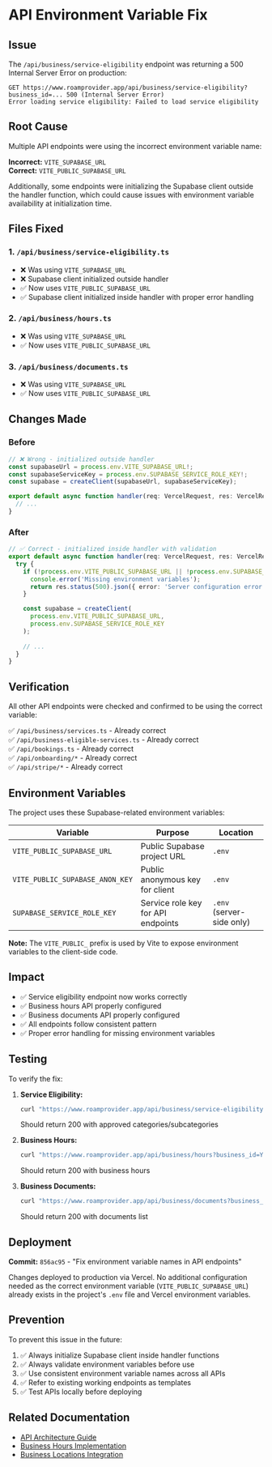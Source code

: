 # API Environment Variable Fix

## Issue

The `/api/business/service-eligibility` endpoint was returning a 500 Internal Server Error on production:

```
GET https://www.roamprovider.app/api/business/service-eligibility?business_id=... 500 (Internal Server Error)
Error loading service eligibility: Failed to load service eligibility
```

## Root Cause

Multiple API endpoints were using the incorrect environment variable name:

**Incorrect:** `VITE_SUPABASE_URL`  
**Correct:** `VITE_PUBLIC_SUPABASE_URL`

Additionally, some endpoints were initializing the Supabase client outside the handler function, which could cause issues with environment variable availability at initialization time.

## Files Fixed

### 1. `/api/business/service-eligibility.ts`
- ❌ Was using `VITE_SUPABASE_URL`
- ❌ Supabase client initialized outside handler
- ✅ Now uses `VITE_PUBLIC_SUPABASE_URL`
- ✅ Supabase client initialized inside handler with proper error handling

### 2. `/api/business/hours.ts`
- ❌ Was using `VITE_SUPABASE_URL`
- ✅ Now uses `VITE_PUBLIC_SUPABASE_URL`

### 3. `/api/business/documents.ts`
- ❌ Was using `VITE_SUPABASE_URL`
- ✅ Now uses `VITE_PUBLIC_SUPABASE_URL`

## Changes Made

### Before
```typescript
// ❌ Wrong - initialized outside handler
const supabaseUrl = process.env.VITE_SUPABASE_URL!;
const supabaseServiceKey = process.env.SUPABASE_SERVICE_ROLE_KEY!;
const supabase = createClient(supabaseUrl, supabaseServiceKey);

export default async function handler(req: VercelRequest, res: VercelResponse) {
  // ...
}
```

### After
```typescript
// ✅ Correct - initialized inside handler with validation
export default async function handler(req: VercelRequest, res: VercelResponse) {
  try {
    if (!process.env.VITE_PUBLIC_SUPABASE_URL || !process.env.SUPABASE_SERVICE_ROLE_KEY) {
      console.error('Missing environment variables');
      return res.status(500).json({ error: 'Server configuration error' });
    }

    const supabase = createClient(
      process.env.VITE_PUBLIC_SUPABASE_URL,
      process.env.SUPABASE_SERVICE_ROLE_KEY
    );
    
    // ...
  }
}
```

## Verification

All other API endpoints were checked and confirmed to be using the correct variable:

✅ `/api/business/services.ts` - Already correct  
✅ `/api/business-eligible-services.ts` - Already correct  
✅ `/api/bookings.ts` - Already correct  
✅ `/api/onboarding/*` - Already correct  
✅ `/api/stripe/*` - Already correct  

## Environment Variables

The project uses these Supabase-related environment variables:

| Variable | Purpose | Location |
|----------|---------|----------|
| `VITE_PUBLIC_SUPABASE_URL` | Public Supabase project URL | `.env` |
| `VITE_PUBLIC_SUPABASE_ANON_KEY` | Public anonymous key for client | `.env` |
| `SUPABASE_SERVICE_ROLE_KEY` | Service role key for API endpoints | `.env` (server-side only) |

**Note:** The `VITE_PUBLIC_` prefix is used by Vite to expose environment variables to the client-side code.

## Impact

- ✅ Service eligibility endpoint now works correctly
- ✅ Business hours API properly configured
- ✅ Business documents API properly configured
- ✅ All endpoints follow consistent pattern
- ✅ Proper error handling for missing environment variables

## Testing

To verify the fix:

1. **Service Eligibility:**
   ```bash
   curl "https://www.roamprovider.app/api/business/service-eligibility?business_id=YOUR_BUSINESS_ID"
   ```
   Should return 200 with approved categories/subcategories

2. **Business Hours:**
   ```bash
   curl "https://www.roamprovider.app/api/business/hours?business_id=YOUR_BUSINESS_ID"
   ```
   Should return 200 with business hours

3. **Business Documents:**
   ```bash
   curl "https://www.roamprovider.app/api/business/documents?business_id=YOUR_BUSINESS_ID"
   ```
   Should return 200 with documents list

## Deployment

**Commit:** `856ac95` - "Fix environment variable names in API endpoints"

Changes deployed to production via Vercel. No additional configuration needed as the correct environment variable (`VITE_PUBLIC_SUPABASE_URL`) already exists in the project's `.env` file and Vercel environment variables.

## Prevention

To prevent this issue in the future:

1. ✅ Always initialize Supabase client inside handler functions
2. ✅ Always validate environment variables before use
3. ✅ Use consistent environment variable names across all APIs
4. ✅ Refer to existing working endpoints as templates
5. ✅ Test APIs locally before deploying

## Related Documentation

- [API Architecture Guide](./API_ARCHITECTURE.md)
- [Business Hours Implementation](./BUSINESS_HOURS_IMPLEMENTATION.md)
- [Business Locations Integration](./BUSINESS_LOCATIONS_INTEGRATION.md)
